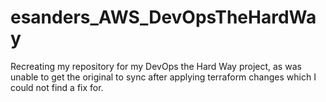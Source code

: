 # esanders_AWS_DevOpsTheHardWay
Recreating my repository for my DevOps the Hard Way project, as was unable to get the original to sync after applying terraform changes which I could not find a fix for.
